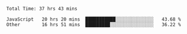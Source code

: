 
<!--START_SECTION:waka-->

```text
Total Time: 37 hrs 43 mins

JavaScript   20 hrs 20 mins  ███████████░░░░░░░░░░░░░░   43.68 %
Other        16 hrs 51 mins  █████████░░░░░░░░░░░░░░░░   36.22 %
```

<!--END_SECTION:waka-->











